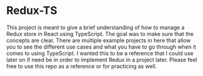 # Redux-TS
This project is meant to give a brief understanding of how to manage a Redux store in React using TypeScript. The goal 
was to make sure that the concepts are clear. There are multiple example projects in here that allow you to see the 
different use cases and what you have to go through when it comes to using TypeScript. I wanted this to be a reference
that I could use later on if need be in order to implement Redux in a project later. Please feel free to use this repo
as a reference or for practicing as well. 
